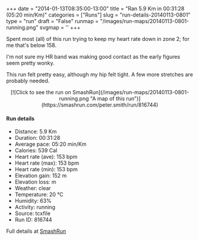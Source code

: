 +++
date = "2014-01-13T08:35:00-13:00"
title = "Ran 5.9 Km in 00:31:28 (05:20 min/Km)"
categories = ["Runs"]
slug = "run-details-20140113-0801"
type = "run"
draft = "False"
runmap = "/images/run-maps/20140113-0801-running.png"
svgmap = '<polyline points="93 48, 98 39, 99 39, 99 36, 100 32, 86 30, 81 32, 67 36, 39 59, 37 60, 35 61, 11 69, 8 70, 1 66, 0 63, 24 48, 49 32, 53 33, 64 39, 67 37, 87 31, 99 32, 100 35, 97 42">'
+++

Spent most (all) of this run trying to keep my heart rate down in zone 2; for me that's below 158. 

I'm not sure my HR band was making good contact as the early figures seem
pretty wonky. 

This run felt pretty easy, although my hip felt tight. A few more stretches are probably needed. 



<!--more-->

<center>
[![Click to see the run on SmashRun](/images/run-maps/20140113-0801-running.png "A map of this run")](https://smashrun.com/peter.smith/run/816744)
</center>

#### Run details

* Distance: 5.9 Km
* Duration: 00:31:28
* Average pace: 05:20 min/Km
* Calories: 539 Cal
* Heart rate (ave): 153 bpm
* Heart rate (max): 153 bpm
* Heart rate (min): 153 bpm
* Elevation gain: 152 m
* Elevation loss:  m
* Weather: clear
* Temperature: 20 &deg;C
* Humidity: 63%
* Activity: running
* Source: tcxfile
* Run ID: 816744

Full details at [SmashRun](https://smashrun.com/peter.smith/run/816744)